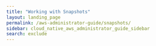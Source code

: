 ```yaml
---
title: "Working with Snapshots"
layout: landing_page
permalink: /aws-administrator-guide/snapshots/
sidebar: cloud_native_aws_administrator_guide_sidebar
search: exclude
---
```

